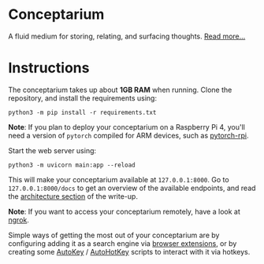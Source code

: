 # Conceptarium
A fluid medium for storing, relating, and surfacing thoughts. [Read more...](https://psionica.org/tools/conceptarium/)

# Instructions
The conceptarium takes up about **1GB RAM** when running. Clone the repository, and install the requirements using:

```
python3 -m pip install -r requirements.txt
```
**Note**: If you plan to deploy your conceptarium on a Raspberry Pi 4, you'll need a version of `pytorch` compiled for ARM devices, such as [pytorch-rpi](https://github.com/ljk53/pytorch-rpi/blob/master/torch-1.9.0a0%2Bgitd69c22d-cp39-cp39-linux_aarch64.whl). 

Start the web server using:
```
python3 -m uvicorn main:app --reload
```

This will make your conceptarium available at `127.0.0.1:8000`. Go to `127.0.0.1:8000/docs` to get an overview of the available endpoints, and read the [architecture section](https://psionica.org/tools/conceptarium/#architecture) of the write-up.

**Note**: If you want to access your conceptarium remotely, have a look at [ngrok](https://ngrok.com/).

Simple ways of getting the most out of your conceptarium are by configuring adding it as a search engine via [browser extensions](https://addons.mozilla.org/en-US/firefox/addon/swift-selection-search/), or by creating some [AutoKey](https://github.com/autokey/autokey) / [AutoHotKey](https://www.autohotkey.com/) scripts to interact with it via hotkeys.
